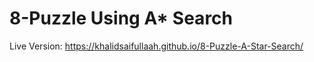 # 8-Puzzle Using A* Search
Live Version: https://khalidsaifullaah.github.io/8-Puzzle-A-Star-Search/
